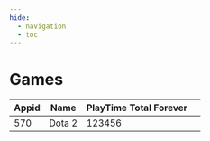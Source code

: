 ```yaml
---
hide:
  - navigation
  - toc
---
```

# Games

<link rel="stylesheet" type="text/css" href="https://cdn.datatables.net/1.13.6/css/jquery.dataTables.min.css"/>
<script src="https://code.jquery.com/jquery-3.7.0.min.js"></script>
<script src="https://cdn.datatables.net/1.13.6/js/jquery.dataTables.min.js"></script>
<table id="charts-table" class="display" style="width:100%">
    <thead>
        <tr>
            <th>Appid</th>
            <th>Name</th>
            <th>PlayTime Total Forever</th>
            <th></th>
        </tr>
    </thead>
    <tbody>
        <tr>
            <td>570</td>
            <td>Dota 2</td>
            <td>123456</td>
            <td></td>
        </tr>        
    </tbody>
</table>